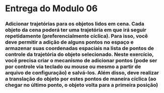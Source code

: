 <h1>Entrega do Modulo 06</h1>

<h3>
  Adicionar trajetórias para os objetos lidos em cena. Cada objeto da cena poderá ter uma trajetória em que irá seguir repetidamente (preferencialmente cíclica).
  Para isso, você deve permitir a adição de alguns pontos no espaço e armazenar suas coordenadas espaciais na lista de pontos de controle da trajetória do objeto selecionado. 
  Neste exercício, você precisa criar o mecanismo de adicionar pontos (pode ser por controle via teclado ou mouse ou mesmo a partir de arquivo de configuração) e salvá-los.
  Além disso, deve realizar a translação do objeto por estes pontos de maneira cíclica (ao chegar no último ponto, o objeto volta para a primeira posição)
</h3>

